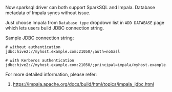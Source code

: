 
Now sparksql driver can both support SparkSQL and Impala.
Database metadata of Impala syncs without issue.

Just choose Impala from `Database type` dropdown list in `ADD DATABASE` page which lets users build JDBC connection string.

Sample JDBC connection string:
```
# without authentication
jdbc:hive2://myhost.example.com:21050/;auth=noSasl

# with Kerberos authentication
jdbc:hive2://myhost.example.com:21050/;principal=impala/myhost.example.com@H2.EXAMPLE.COM
```

For more detailed information, please refer:

1. https://impala.apache.org/docs/build/html/topics/impala_jdbc.html
